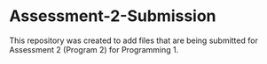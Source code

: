 # Assessment-2-Submission
This repository was created to add files that are being submitted for Assessment 2 (Program 2) for Programming 1.

